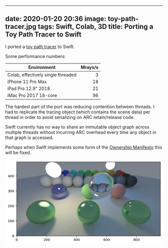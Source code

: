 
---
date: 2020-01-20 20:36
image: toy-path-tracer.jpg
tags: Swift, Colab, 3D
title: Porting a Toy Path Tracer to Swift
---

I ported a [toy path tracer](https://github.com/jackpal/colabraytracing) to
Swift.

Some performance numbers:


| Environment | Mrays/s |
| --- | ---: |
|Colab, effectively single threaded| 3 |
|iPhone 11 Pro Max | 18 |
|iPad Pro 12.9" 2018 | 21 |
|iMac Pro 2017 18-core | 96 |

The hardest part of the port was reducing contention between threads. I had to
replicate the tracing object (which contains the scene data) per thread in
order to avoid serializing on ARC retain/release code.

Swift currently has no way to share an immutable object graph across multiple
threads without incurring ARC overhead every time any object in that graph is
accessed.

Perhaps when Swift implements some form of the [Ownership Manifesto](https://github.com/apple/swift/blob/master/docs/OwnershipManifesto.md)
this will be fixed.

![Pretty spheres](/assets/posts/2020-01-20-Porting_a_Toy_Path_Tracer_to_Swift-toy-path-tracer.jpg)
